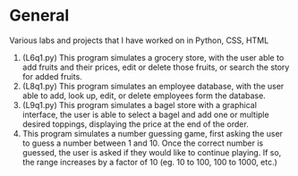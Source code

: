 # General
Various labs and projects that I have worked on in Python, CSS, HTML

1. (L6q1.py) This program simulates a grocery store, with the user able to add fruits and
 their prices, edit or delete those fruits, or search the story for added fruits. 
2. (L8q1.py) This program simulates an employee database, with the user able to
 add, look up, edit, or delete employees form the database. 
3. (L9q1.py)  This program simulates a bagel store with a graphical interface, the user is able to select a bagel and add one or multiple desired toppings,
displaying the price at the end of the order.
4. This program simulates a number guessing game, first asking the user to guess a number between 1 and 10. Once the correct number is guessed, the user is asked if
   they would like to continue playing. If so, the range increases by a factor of 10 (eg. 10 to 100, 100 to 1000, etc.)
